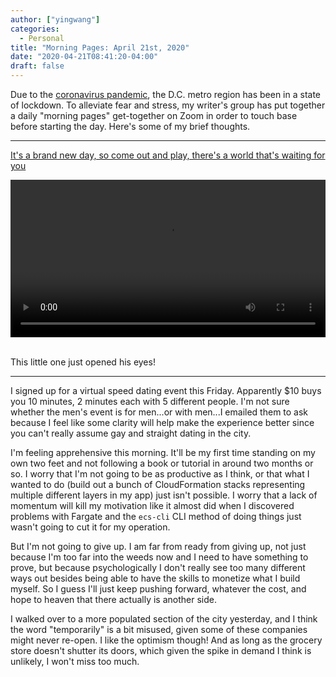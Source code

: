 ```yaml
---
author: ["yingwang"]
categories:
  - Personal
title: "Morning Pages: April 21st, 2020"
date: "2020-04-21T08:41:20-04:00"
draft: false
---
```


Due to the [coronavirus
pandemic](https://en.wikipedia.org/wiki/2019-20_coronavirus_pandemic), the D.C.
metro region has been in a state of lockdown. To alleviate fear and stress, my
writer's group has put together a daily "morning pages" get-together on Zoom in
order to touch base before starting the day. Here's some of my brief thoughts.

__________

[It's a brand new day, so come out and play, there's a world that's waiting for
you](https://en.wikipedia.org/wiki/Timothy_Goes_to_School)

<!-- https://stackoverflow.com/a/26276254 -->
<video style="width: 100%; width: -moz-available; width: -webkit-fill-available; width: fill-available; max-width: 100%;" controls>
    <source src="/video/posts/2020/04/21/morning_pages.mp4" type="video/mp4">
    Your browser does not support HTML5 video.
</video>
<br/>
<br/>

This little one just opened his eyes!

__________

I signed up for a virtual speed dating event this Friday. Apparently $10 buys
you 10 minutes, 2 minutes each with 5 different people. I'm not sure whether the
men's event is for men...or with men...I emailed them to ask because I feel like
some clarity will help make the experience better since you can't really assume
gay and straight dating in the city.

I'm feeling apprehensive this morning. It'll be my first time standing on my own
two feet and not following a book or tutorial in around two months or so. I
worry that I'm not going to be as productive as I think, or that what I wanted
to do (build out a bunch of CloudFormation stacks representing multiple
different layers in my app) just isn't possible. I worry that a lack of momentum
will kill my motivation like it almost did when I discovered problems with
Fargate and the `ecs-cli` CLI method of doing things just wasn't going to cut it
for my operation.

But I'm not going to give up. I am far from ready from giving up, not just
because I'm too far into the weeds now and I need to have something to prove,
but because psychologically I don't really see too many different ways out
besides being able to have the skills to monetize what I build myself. So I
guess I'll just keep pushing forward, whatever the cost, and hope to heaven that
there actually is another side.

I walked over to a more populated section of the city yesterday, and I think the
word "temporarily" is a bit misused, given some of these companies might never
re-open. I like the optimism though! And as long as the grocery store doesn't
shutter its doors, which given the spike in demand I think is unlikely, I won't
miss too much.
